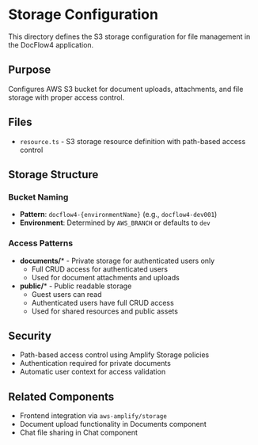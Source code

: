 # Storage Configuration

This directory defines the S3 storage configuration for file management in the DocFlow4 application.

## Purpose
Configures AWS S3 bucket for document uploads, attachments, and file storage with proper access control.

## Files
- `resource.ts` - S3 storage resource definition with path-based access control

## Storage Structure

### Bucket Naming
- **Pattern**: `docflow4-{environmentName}` (e.g., `docflow4-dev001`)
- **Environment**: Determined by `AWS_BRANCH` or defaults to `dev`

### Access Patterns
- **documents/*** - Private storage for authenticated users only
  - Full CRUD access for authenticated users
  - Used for document attachments and uploads
- **public/*** - Public readable storage
  - Guest users can read
  - Authenticated users have full CRUD access
  - Used for shared resources and public assets

## Security
- Path-based access control using Amplify Storage policies
- Authentication required for private documents
- Automatic user context for access validation

## Related Components
- Frontend integration via `aws-amplify/storage`
- Document upload functionality in Documents component
- Chat file sharing in Chat component